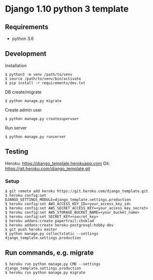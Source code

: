 # Django 1.10 python 3 template

## Requirements

* python 3.6

## Development
Installation
```
$ python3 -m venv /path/to/venv
$ source /path/to/venv/bin/activate
$ pip install -r requirements/dev.txt
```

DB create/migrate
```
$ python manage.py migrate
```

Create admin user
```
$ python manage.py createsuperuser
```

Run server
```
$ python manage.py runserver
```

## Testing
Heroku: https://django_template.herokuapp.com
Git: https://git.heroku.com/django_template.git

### Setup

```
$ git remote add heroku https://git.heroku.com/django_template.git
$ heroku config:set DJANGO_SETTINGS_MODULE=django_template.settings.production
$ heroku config:set AWS_ACCESS_KEY_ID=<your_access_key_id>
$ heroku config:set AWS_SECRET_ACCESS_KEY=<your_access_key_secret>
$ heroku config:set AWS_STORAGE_BUCKET_NAME=<your_bucket_name>
$ heroku config:set SECRET_KEY=<secret_key>
$ heroku addons:create papertrail:choklad
$ heroku addons:create heroku-postgresql:hobby-dev
$ git push heroku master
$ python manage.py collectstatic --settings django_template.settings.production
```

## Run commands, e.g. migrate

```
$ heroku run python manage.py CMD --settings django_template.settings.production
$ heroku run python manage.py migrate
```

